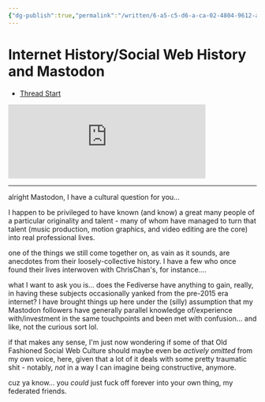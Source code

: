 ```yaml
---
{"dg-publish":true,"permalink":"/written/6-a5-c5-d6-a-ca-02-4804-9612-ae-5013-fb-30-e6/","dgHomeLink":true,"dgPassFrontmatter":false}
---
```


# Internet History/Social Web History and Mastodon

- [Thread Start](https://mastodon.social/@DavidBlue/108503389910505265)

<iframe src="https://mastodon.social/@DavidBlue/108503389910505265/embed" class="mastodon-embed" style="max-width: 100%; border: 0" width="400" allowfullscreen="allowfullscreen"></iframe><script src="https://mastodon.social/embed.js" async="async"></script>

---

alright Mastodon, I have a cultural question for you...

I happen to be privileged to have known (and know) a great many people of a particular originality and talent - many of whom have managed to turn that talent (music production, motion graphics, and video editing are the core) into real professional lives.

one of the things we still come together on, as vain as it sounds, are anecdotes from their loosely-collective history. I have a few who once found their lives interwoven with ChrisChan's, for instance....

what I want to ask you is... does the Fediverse have anything to gain, really, in having these subjects occasionally yanked from the pre-2015 era internet? I have brought things up here under the (silly) assumption that my Mastodon followers have generally parallel knowledge of/experience with/investment in the same touchpoints and been met with confusion... and like, not the curious sort lol.

if that makes any sense, I'm just now wondering if some of that Old Fashioned Social Web Culture should maybe even be *actively omitted* from my own voice, here, given that a lot of it deals with some pretty traumatic shit - notably, *not* in a way I can imagine being constructive, anymore.

cuz ya know... you *could* just fuck off forever into your own thing, my federated friends. 